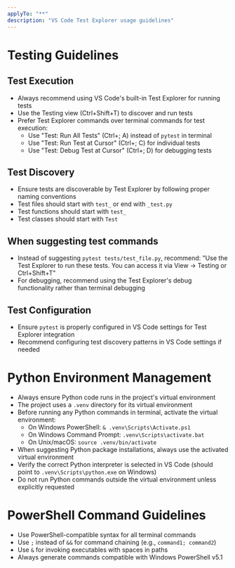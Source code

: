 ```yaml
---
applyTo: "**"
description: "VS Code Test Explorer usage guidelines"
---
```


# Testing Guidelines

## Test Execution

- Always recommend using VS Code's built-in Test Explorer for running tests
- Use the Testing view (Ctrl+Shift+T) to discover and run tests
- Prefer Test Explorer commands over terminal commands for test execution:
  - Use "Test: Run All Tests" (Ctrl+; A) instead of `pytest` in terminal
  - Use "Test: Run Test at Cursor" (Ctrl+; C) for individual tests
  - Use "Test: Debug Test at Cursor" (Ctrl+; D) for debugging tests

## Test Discovery

- Ensure tests are discoverable by Test Explorer by following proper naming conventions
- Test files should start with `test_` or end with `_test.py`
- Test functions should start with `test_`
- Test classes should start with `Test`

## When suggesting test commands

- Instead of suggesting `pytest tests/test_file.py`, recommend:
  "Use the Test Explorer to run these tests. You can access it via View → Testing or Ctrl+Shift+T"
- For debugging, recommend using the Test Explorer's debug functionality rather than terminal debugging

## Test Configuration

- Ensure `pytest` is properly configured in VS Code settings for Test Explorer integration
- Recommend configuring test discovery patterns in VS Code settings if needed

# Python Environment Management

- Always ensure Python code runs in the project's virtual environment
- The project uses a `.venv` directory for its virtual environment
- Before running any Python commands in terminal, activate the virtual environment:
  - On Windows PowerShell: `& .venv\Scripts\Activate.ps1`
  - On Windows Command Prompt: `.venv\Scripts\activate.bat`
  - On Unix/macOS: `source .venv/bin/activate`
- When suggesting Python package installations, always use the activated virtual environment
- Verify the correct Python interpreter is selected in VS Code (should point to `.venv\Scripts\python.exe` on Windows)
- Do not run Python commands outside the virtual environment unless explicitly requested

# PowerShell Command Guidelines

- Use PowerShell-compatible syntax for all terminal commands
- Use `;` instead of `&&` for command chaining (e.g., `command1; command2`)
- Use `&` for invoking executables with spaces in paths
- Always generate commands compatible with Windows PowerShell v5.1
